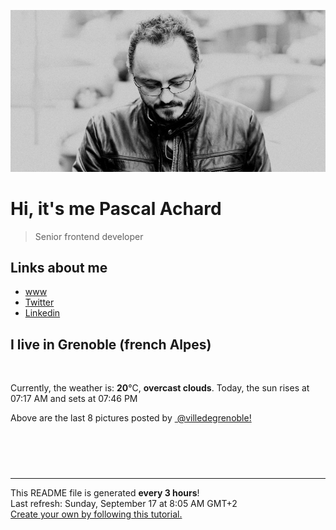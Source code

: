 ![Pascal Achard](./images/photo-pascal-achard.jpg)
# Hi, it's me Pascal Achard
> Senior frontend developer

## Links about me
- [www](https://www.pascal-achard.com)
- [Twitter](https://twitter.com/botmaster)
- [Linkedin](http://www.linkedin.com/in/pascal-achard)


## I live in Grenoble (french Alpes)
<img src="https://openweathermap.org/img/wn/04d@2x.png" alt="">

Currently, the weather is: **20**°C, **overcast clouds**.
Today, the sun rises at 07:17 AM and sets at 07:46 PM

Above are the last 8 pictures posted by <a href="https://www.instagram.com/villedegrenoble/" target="_blank"><img alt="" src="https://upload.wikimedia.org/wikipedia/commons/thumb/e/e7/Instagram_logo_2016.svg/1024px-Instagram_logo_2016.svg.png" width="20"/> @villedegrenoble!</a>

<p style="display: flex; flex-wrap: wrap; gap: 20px;">
        <img src="https://cdn1.picuki.com/hosted-by-instagram/q/0exhNuNYnjBGZDHIdN5WmL9I2Pk2GAlRNucaS7j0nyZiNxIsbHWB58ltwdev%7C%7CDlyKw1oASyLfzho44IrV1hTZFR5NE3dTbyNRDxR7KydVYCm1TRv9ZZpnb89K3ceZn6p88MoOzjYMTIfQeoEH%7C%7Cb2rvUW+%7C%7C7wbTYNpi2TNLxCyQlWotfpUrJy9ZRzt52U1h+189JldAJZ+jtvdBFundPZlTIeAf3+Idp1orN2S%7C%7CkKhtAKv6K81SO2ECMseW16GX6Rv5+HoOAAuiDpYGhpqzLheKc4EEMWggiDkgdnlr0Ro5K7AaxVlMkL5PLACmMDUjFKiCU%7C%7Ck8SqtgLsSUHv3EBQnjeel%7C%7CW+eqN29qrRI9C1dpa%7C%7CnyL%7C%7CT6XMRZBOalMADdjeUAnQFO27FclskoFjMsBc2Q6x+gOFeaDVmhx0WWMf0xbYKsFTBcKTx5C3+3ON2j%7C%7Cd9VNt.jpeg" alt="" width="200"/>
        <img src="https://cdn1.picuki.com/hosted-by-instagram/q/0exhNuNYnjBGZDHIdN5WmL9I2Pk2GAlRNecaS7j0nyZiNxIsbHWB58ltwdGn%7C%7CDh6Kwh9HS+Lfzhn4IgiWF9YZFR+O0XaQbeISD5c6qicXYCn0DNv8JVkkLo2KXAdY3Gr9sItOzjYMTIfQeoEH%7C%7Cb2rvUV+fvwaTIFuDaWNOUtzCVG%7C%7CMm0X51wm8Rm3ayEv0Pxto0%7C%7CNylL9XkgKQcursrV%7C%7CndbEvL+M4Byp6JzSPkCj9ND1OHtpCa5BTB7Kzs4KD6chYTJnLM51jDXVXgr61uwUIgDEBQy11SE8RM1v9EPp7TzN916+98ZkIGRT2UFAjsm8lJhmMntxxzsbkL%7C%7C1HBj4TDQ4Ia5e8wriZ3TEsaKGOnM3BXlap%7C%7CyBJIee2IHCPTbVkvJdsyHQcdcy90aTK8fjnjktjmzd4%7C%7Cn1RcsXDcZ1mDd.jpeg" alt="" width="200"/>
        <img src="https://cdn1.picuki.com/hosted-by-instagram/q/0exhNuNYnjBGZDHIdN5WmL9I2Pk2GAlRNecaS7j0nyZiNxIsbHWB58ltwdev%7C%7CDlyKw1oASyLfzhn4YssWVVSZFR5NEHcQbOJRDxd7qqeUYCl2zVj9ZJmkrwxL30dYnan8cYqOzjYMTIfQeoEH%7C%7Cbx7a8Koru5A2MGo1zRMrBC0GAG4fy3UPI7mslm3ayEv0Pxto0%7C%7CNylL9XkgKQcursrV%7C%7CndbEvL+M4Byp6JzSPkCj9ND1OHtpCa5BTB7Kzc4KD6chYTJnLMTgnTucxIW7DaUdogDEFoKrVyJ8RM1v9EPp7TzN916+N8ZkIGRT2UFAjsm8lJhmMntxxzsbkKR5UBV0zjGloPoRM0lnLLkP6GzVPW8+3OWQLfKHJ8dYmhYItiBXXXyGMqhQcdcy90aTNoWj33stjmzd4%7C%7Cn1RcsXDcZ1mDd.jpeg" alt="" width="200"/>
        <img src="https://cdn1.picuki.com/hosted-by-instagram/q/0exhNuNYnjBGZDHIdN5WmL9I2Pk2GAlRNecaS7j0nyZiNxIsbHWB58ltwdev%7C%7CDlyKw1oASyLfzho5IoiUVlVZFR5O03fSLWBRDtR6qiZU4Ch0Tdv9p5hlLwwJXAabHCr98QkOzjYMTIfQeoEH%7C%7Cbx7a8Koru5A2MGo1zRMrBC0GAG4fy3UPI7mslm3ayEv0Pxto0%7C%7CNylL9XkgKQcursrV%7C%7CndbEvL+M4Byp6JzSPkCj9ND1OHtpCa5BTB7Kzc4KD6chYTJnLM5qQ36Xh8y3HmzUIgDYkcxhmGT8RM1v9EPp7TzN916+N8ZkIGRT2UFAjsm8lJhmMntxxzsbkKqimQF5UnZxJGdQtl0h6ThP6uOc+Ts1hGUOZnXG7oafEpdMtLwRmjGK6exQcdcy90aTNod9Qjmtjmzd4%7C%7Cn1RcsXDcZ1mDd.jpeg" alt="" width="200"/>
        <img src="https://cdn1.picuki.com/hosted-by-instagram/q/0exhNuNYnjBGZDHIdN5WmL9I2Pk2GAlRNecaS7j0nyZiNxIsbHWB58ltwdGn%7C%7CDh6Kwh9HS+Lfzhm44otWFhXZFV7O0HWSb2ATzpQ56yYVYCg0TBl%7C%7CZBilL4wLXEfZHOp9sUoOzjYMTIfQeoEH%7C%7Cb2rvUT+vvwbTYNpi2TNLxCyQlWotfpUrJy9ZRzt52U1h+189JldAJZ+jtvdBFundPZlTIeAf3+Idp1orN2S%7C%7CkKhtAKv6K%7C%7C1SO2ECMseW16GX6Rv5+HoOAAuiDpYGhpqzTheKc4EEMWggiY4xQCgLN6i524AaxV5sZvtpPaCmMDUjFKiCU%7C%7Ck8SqtQLsSUHv3EBQnjeel%7C%7CW+eqN29qrRI9KTVor7wRPmQLT9O6x+cS01D+zHXVnsJ6S3BNpQm41bGK1tj3Ot6gfwIJ3Fmhx0WWMf02PeWLMpBcKTx5C3+3ON2j%7C%7Cd9VNt.jpeg" alt="" width="200"/>
        <img src="https://cdn1.picuki.com/hosted-by-instagram/q/0exhNuNYnjBGZDHIdN5WmL9I2Pk2GAlRNucaS7j0nyZiNxIsbHWB58ltwdev%7C%7CDlyKw1oASyLfzhl7IosUl5RZFR5OUPbQLeMTj9U7a2bUoCj1jdu9ZRmlbg3K3EdZXKv9MdDCnicKyVHDe0AUq%7C%7Cm6vZNuKyBOTUAyXCUMLQKnmICjtCsCOwlktcf7KG4iF+44ooiMDxN4Gosak8ktdKO52hEWvrxfMh2pqV5CLkJnoE65ezRmCSsTDx6KyhBGTOgtYPCwv9ThiThOXhp91XzZpF2eU8dkVb9shI8760BudShZJpM+N8ZkObUT2RaCCE+4RtmzcTtqALLSVSejW1W1nLZkb6QRtU1sY+9d+aZfM3c2nDoPoGGTeoaaXseUsXRe1jGAfLwCM0EwN4fPaBsjgzzzwi+S6P92E4pBmYf12I=.jpeg" alt="" width="200"/>
        <img src="https://cdn1.picuki.com/hosted-by-instagram/q/0exhNuNYnjBGZDHIdN5WmL9I2Pk2GAlRNucaS7j0nyZiNxIsbHWB58ltwdev%7C%7CDlyKw1oASyLfzhl7IgqVlRWZFR5OUPbTbSNSTxX6KWRXICj0jxm8ZdlkLsxJH0ZYnGu9MQoOzjYMTIfQeoEH%7C%7Cb2rvUW+%7C%7C7wbTYNpi2TNLxCyQlWotfpUrJy9ZRzt52U1h+189JldAJZ+jtvdBFundPZlTIeAf3+Idp1orN2S%7C%7CkKhtAKv6K81SO2ECMseW16GX6Rv5+HoOAAuiDpYGhpqzfheKc4EEMWggiEnTphi6AtibGXJ6xVgdoqu7jxCmMDUjFKiCU%7C%7Ck8SqtgLsSUHv3EBQnjeel%7C%7CW+eqN29qrRI9HJds3O+TvwQ4L7MYJBUnE%7C%7CLrGBYGD1IsbvV%7C%7Cthsth2JPRC0nS52hecWKjzmhx0WWMf0xXaW7FTBcKTx5C3+3ON2j%7C%7Cd9VNt.jpeg" alt="" width="200"/>
        <img src="https://cdn1.picuki.com/hosted-by-instagram/q/0exhNuNYnjBGZDHIdN5WmL9I2Pk2GAlRNecaS7j0nyZiNxIsbHWB58ltwdGn%7C%7CDh6Kwh9HS+Lfzhm5osiWF5TZFN9O0HdQL2JTjZS7aSeUubN1DJk9pJjnLc2JXMbZHet8scsXAmYdSgIGaYDG7uo+qhT5aGuO1lQpTb9d7JGmC4E5ZObS6olhMF4pJ2Jg3Tt%7C%7C9k4Ki5e82wzJURmpNHNpW5HDbr2PM86o6N0QrlChMIRrdDgmBq7EHl3Kj4nUQ+RubTOl+1eriu6TDwVrnW%7C%7CVKYaF3MPjlmWslA0toFzqaqTZY49ztwZkIH2CmUEXTE86kEon5zgx3PySWaI2nBZkVHf0au6ZN0Rr5f4DffLDNno6xfYaobRRIFWBTdcIdfxBl3XLviJNo5Wk9YZSagZgXznqECCerPLzxp1WW1I0GHfWg==.jpeg" alt="" width="200"/>
</p>

------------
<p>This README file is generated <b>every 3 hours</b>!
    <br />Last refresh: Sunday, September 17 at 8:05 AM GMT+2
    <br /><a href="https://medium.com/@th.guibert/how-to-create-a-self-updating-readme-md-for-your-github-profile-f8b05744ca91">Create your own by following this tutorial.</a>
</p>
<p><a href="https://github.com/botmaster/botmaster/actions/workflows/main.yaml"><img alt="" src="https://github.com/botmaster/botmaster/actions/workflows/main.yaml/badge.svg" /></a></p>

